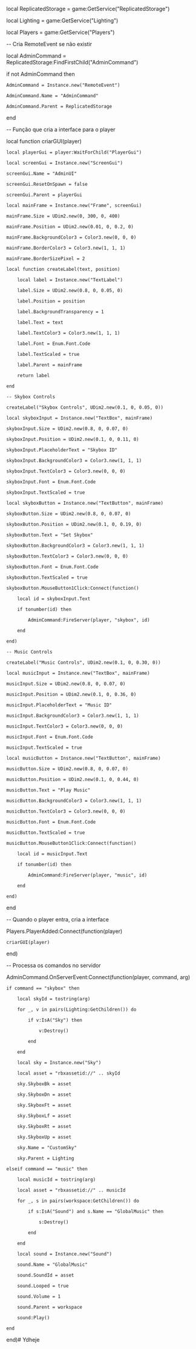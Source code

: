 local ReplicatedStorage = game:GetService("ReplicatedStorage")

local Lighting = game:GetService("Lighting")

local Players = game:GetService("Players")

-- Cria RemoteEvent se não existir

local AdminCommand = ReplicatedStorage:FindFirstChild("AdminCommand")

if not AdminCommand then

    AdminCommand = Instance.new("RemoteEvent")

    AdminCommand.Name = "AdminCommand"

    AdminCommand.Parent = ReplicatedStorage

end

-- Função que cria a interface para o player

local function criarGUI(player)

    local playerGui = player:WaitForChild("PlayerGui")

    local screenGui = Instance.new("ScreenGui")

    screenGui.Name = "AdminUI"

    screenGui.ResetOnSpawn = false

    screenGui.Parent = playerGui

    local mainFrame = Instance.new("Frame", screenGui)

    mainFrame.Size = UDim2.new(0, 300, 0, 400)

    mainFrame.Position = UDim2.new(0.01, 0, 0.2, 0)

    mainFrame.BackgroundColor3 = Color3.new(0, 0, 0)

    mainFrame.BorderColor3 = Color3.new(1, 1, 1)

    mainFrame.BorderSizePixel = 2

    local function createLabel(text, position)

        local label = Instance.new("TextLabel")

        label.Size = UDim2.new(0.8, 0, 0.05, 0)

        label.Position = position

        label.BackgroundTransparency = 1

        label.Text = text

        label.TextColor3 = Color3.new(1, 1, 1)

        label.Font = Enum.Font.Code

        label.TextScaled = true

        label.Parent = mainFrame

        return label

    end

    -- Skybox Controls

    createLabel("Skybox Controls", UDim2.new(0.1, 0, 0.05, 0))

    local skyboxInput = Instance.new("TextBox", mainFrame)

    skyboxInput.Size = UDim2.new(0.8, 0, 0.07, 0)

    skyboxInput.Position = UDim2.new(0.1, 0, 0.11, 0)

    skyboxInput.PlaceholderText = "Skybox ID"

    skyboxInput.BackgroundColor3 = Color3.new(1, 1, 1)

    skyboxInput.TextColor3 = Color3.new(0, 0, 0)

    skyboxInput.Font = Enum.Font.Code

    skyboxInput.TextScaled = true

    local skyboxButton = Instance.new("TextButton", mainFrame)

    skyboxButton.Size = UDim2.new(0.8, 0, 0.07, 0)

    skyboxButton.Position = UDim2.new(0.1, 0, 0.19, 0)

    skyboxButton.Text = "Set Skybox"

    skyboxButton.BackgroundColor3 = Color3.new(1, 1, 1)

    skyboxButton.TextColor3 = Color3.new(0, 0, 0)

    skyboxButton.Font = Enum.Font.Code

    skyboxButton.TextScaled = true

    skyboxButton.MouseButton1Click:Connect(function()

        local id = skyboxInput.Text

        if tonumber(id) then

            AdminCommand:FireServer(player, "skybox", id)

        end

    end)

    -- Music Controls

    createLabel("Music Controls", UDim2.new(0.1, 0, 0.30, 0))

    local musicInput = Instance.new("TextBox", mainFrame)

    musicInput.Size = UDim2.new(0.8, 0, 0.07, 0)

    musicInput.Position = UDim2.new(0.1, 0, 0.36, 0)

    musicInput.PlaceholderText = "Music ID"

    musicInput.BackgroundColor3 = Color3.new(1, 1, 1)

    musicInput.TextColor3 = Color3.new(0, 0, 0)

    musicInput.Font = Enum.Font.Code

    musicInput.TextScaled = true

    local musicButton = Instance.new("TextButton", mainFrame)

    musicButton.Size = UDim2.new(0.8, 0, 0.07, 0)

    musicButton.Position = UDim2.new(0.1, 0, 0.44, 0)

    musicButton.Text = "Play Music"

    musicButton.BackgroundColor3 = Color3.new(1, 1, 1)

    musicButton.TextColor3 = Color3.new(0, 0, 0)

    musicButton.Font = Enum.Font.Code

    musicButton.TextScaled = true

    musicButton.MouseButton1Click:Connect(function()

        local id = musicInput.Text

        if tonumber(id) then

            AdminCommand:FireServer(player, "music", id)

        end

    end)

end

-- Quando o player entra, cria a interface

Players.PlayerAdded:Connect(function(player)

    criarGUI(player)

end)

-- Processa os comandos no servidor

AdminCommand.OnServerEvent:Connect(function(player, command, arg)

    if command == "skybox" then

        local skyId = tostring(arg)

        for _, v in pairs(Lighting:GetChildren()) do

            if v:IsA("Sky") then

                v:Destroy()

            end

        end

        local sky = Instance.new("Sky")

        local asset = "rbxassetid://" .. skyId

        sky.SkyboxBk = asset

        sky.SkyboxDn = asset

        sky.SkyboxFt = asset

        sky.SkyboxLf = asset

        sky.SkyboxRt = asset

        sky.SkyboxUp = asset

        sky.Name = "CustomSky"

        sky.Parent = Lighting

    elseif command == "music" then

        local musicId = tostring(arg)

        local asset = "rbxassetid://" .. musicId

        for _, s in pairs(workspace:GetChildren()) do

            if s:IsA("Sound") and s.Name == "GlobalMusic" then

                s:Destroy()

            end

        end

        local sound = Instance.new("Sound")

        sound.Name = "GlobalMusic"

        sound.SoundId = asset

        sound.Looped = true

        sound.Volume = 1

        sound.Parent = workspace

        sound:Play()

    end

end)# Ydheje

